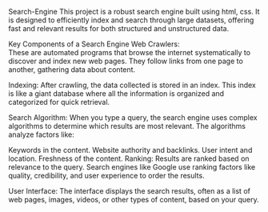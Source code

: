 Search-Engine
This project is a robust search engine built using html, css. It is designed to efficiently index and search through large datasets, offering fast and relevant results for both structured and unstructured data.                     

Key Components of a Search Engine
Web Crawlers:                                                 
These are automated programs that browse the internet systematically to discover and index new web pages. They follow links from one page to another, gathering data about content.

Indexing:
After crawling, the data collected is stored in an index. This index is like a giant database where all the information is organized and categorized for quick retrieval.

Search Algorithm:
When you type a query, the search engine uses complex algorithms to determine which results are most relevant. The algorithms analyze factors like:

Keywords in the content.
Website authority and backlinks.
User intent and location.
Freshness of the content.
Ranking:
Results are ranked based on relevance to the query. Search engines like Google use ranking factors like quality, credibility, and user experience to order the results.

User Interface:
The interface displays the search results, often as a list of web pages, images, videos, or other types of content, based on your query.



